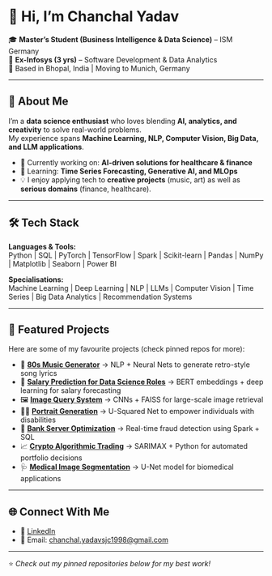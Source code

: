 # 👋 Hi, I’m Chanchal Yadav  

🎓 **Master’s Student (Business Intelligence & Data Science)** – ISM Germany  
💼 **Ex-Infosys (3 yrs)** – Software Development & Data Analytics  
📍 Based in Bhopal, India | Moving to Munich, Germany  

---

## 🚀 About Me
I’m a **data science enthusiast** who loves blending **AI, analytics, and creativity** to solve real-world problems.  
My experience spans **Machine Learning, NLP, Computer Vision, Big Data, and LLM applications**.  

- 🔭 Currently working on: **AI-driven solutions for healthcare & finance**  
- 🌱 Learning: **Time Series Forecasting, Generative AI, and MLOps**  
- 💡 I enjoy applying tech to **creative projects** (music, art) as well as **serious domains** (finance, healthcare).  

---

## 🛠️ Tech Stack
**Languages & Tools:**  
Python | SQL | PyTorch | TensorFlow | Spark | Scikit-learn | Pandas | NumPy | Matplotlib | Seaborn | Power BI  

**Specialisations:**  
Machine Learning | Deep Learning | NLP | LLMs | Computer Vision | Time Series | Big Data Analytics | Recommendation Systems  

---

## 📌 Featured Projects
Here are some of my favourite projects (check pinned repos for more):  

- 🎵 **[80s Music Generator](#)** → NLP + Neural Nets to generate retro-style song lyrics  
- 💼 **[Salary Prediction for Data Science Roles](#)** → BERT embeddings + deep learning for salary forecasting  
- 🖼 **[Image Query System](#)** → CNNs + FAISS for large-scale image retrieval  
- 🧑‍🎨 **[Portrait Generation](#)** → U-Squared Net to empower individuals with disabilities  
- 🏦 **[Bank Server Optimization](#)** → Real-time fraud detection using Spark + SQL  
- 📈 **[Crypto Algorithmic Trading](#)** → SARIMAX + Python for automated portfolio decisions  
- 🩺 **[Medical Image Segmentation](#)** → U-Net model for biomedical applications  

---

## 🌐 Connect With Me
- 💼 [LinkedIn](https://linkedin.com/in/chanchal-yadav-86b18b328)
- 📧 Email: chanchal.yadavsjc1998@gmail.com  

---

⭐ *Check out my pinned repositories below for my best work!*  
